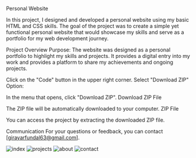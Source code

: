 Personal Website

In this project, I designed and developed a personal website using my basic HTML and CSS skills. The goal of the project was to create a simple yet functional personal website that would showcase my skills and serve as a portfolio for my web development journey.

Project Overview
Purpose: The website was designed as a personal portfolio to highlight my skills and projects. It provides a digital entry into my work and provides a platform to share my achievements and ongoing projects.



Click on the "Code" button in the upper right corner.
Select "Download ZIP" Option:

In the menu that opens, click "Download ZIP".
Download ZIP File

The ZIP file will be automatically downloaded to your computer.
ZIP File 

You can access the project by extracting the downloaded ZIP file.

Communication For your questions or feedback, you can contact [girayarfundal63@gmail.com].



![index](https://github.com/user-attachments/assets/87297988-ece9-4a99-9190-aa5e29a35f1a)
![projects](https://github.com/user-attachments/assets/dab15bc2-3b76-44be-9d7d-dff667b8c018)
![about](https://github.com/user-attachments/assets/f48b509a-73d1-4957-b53f-be8dfcddabeb)
![contact](https://github.com/user-attachments/assets/b831b637-ad42-4efb-927b-d04fca5ac730)

